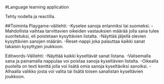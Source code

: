 #Language learning application

Tehty nodella ja reactilla.

##Toiminta
Playgame-välilehti:
-Kyselee sanoja enlanniksi tai suomeksi.
-Mahdollista vaihtaa tarvittavien oikeiden vastauksien määrää jolla sana tulee suoritetuksi, eli poistetaan kysyttävien listalta.
-Näyttää jäljellä olevien kysyttävien sanojen määrän.
-Reset-nappi joka palauttaa kaikki sanat takaisin kysyttyjen joukkoon.

Editwords-Välilehti:
-Näyttää kaikki kyseltävät sanat listana.
-Valisemalla sana ja painamalla nappulaa voi poistaa sanoja kyseltävien listalta.
-Oikealla puolella on texti kenttä jolla voi lisätä omia sanoja kyseltäviksi sanoiksi.
-Alhaalla valikko josta voi valita tai lisätä toisen sanalistan kyseltävien joukkoon.
